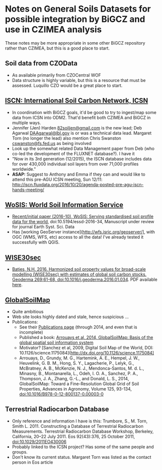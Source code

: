 # Notes on General Soils Datasets for possible integration by BiGCZ and use in CZIMEA analysis

These notes may be more appropriate in some other BiGCZ repository rather than CZIMEA, but this is a good place to start.

## Soil data from CZOData
- As available primarily from CZOCentral WOF
- Data structure is highly variable, but this is a resource that must be assessed. Luquillo CZO would be a great place to start.

## [ISCN: International Soil Carbon Network, ICSN](http://iscn.fluxdata.org)
- In coordination with BiGCZ goals, it'd be good to try to ingest/map some data from ICSN into ODM2. That'd benefit both CZIMEA and BiGCZ in multiple ways.
- Jennifer (Jen) Harden <82soiljen@gmail.com> is the new lead; Deb Agarwal <DAAgarwal@lbl.gov> is or was a technical data lead. Margaret Torn (no longer the lead) also mention Chris Swanston <cswanston@fs.fed.us> as being involved
- Look up the somewhat related Data Management paper from Deb (who co-led the development of the FLUXNET database?). I have it 
- "Now in its 3rd generation (12/2015), the ISCN database includes data for over 430,000 individual soil layers from over 71,000 profiles worldwide."
- **ASAP:** Suggest to Anthony and Emma if they can and would like to attend this pre-AGU ICSN meeting, Sun 12/11: http://iscn.fluxdata.org/2016/10/20/agenda-posted-pre-agu-iscn-hands-meeting/

## [WoSIS: World Soil Information Service](http://www.isric.org/data/wosis)
- [Recent/initial paper (2016-10), WoSIS: Serving standardised soil profile data for the world](http://www.earth-syst-sci-data-discuss.net/essd-2016-34/), doi:10.5194/essd-2016-34, Manuscript under review for journal Earth Syst. Sci. Data
- Has [working GeoServer instance](http://wfs.isric.org/geoserver/], with OGC (WMS, WFS, etc) access to all the data! I've already tested it successfully with QGIS.

## [WISE30sec](http://www.isric.org/data/isric-wise-derived-soil-property-estimates-30-30-arcsec-global-grid-wise30sec)
- [Batjes, N.H. 2016. Harmonized soil property values for broad-scale modelling (WISE30sec) with estimates of global soil carbon stocks. Geoderma 269:61-68, doi:10.1016/j.geoderma.2016.01.034](http://dx.doi.org/10.1016/j.geoderma.2016.01.034). PDF available [here](https://www.researchgate.net/publication/292605384_Harmonized_soil_property_values_for_broad-scale_modelling_WISE30sec_with_estimates_of_global_soil_carbon_stocks).

## [GlobalSoilMap](http://www.globalsoilmap.net/)
- Quite ambitious
- Web site looks highly dated and stale, hence suspicious ...
- Publications:
  - See their [Publications page](http://www.globalsoilmap.net/biblio) (through 2014, and even that is incomplete)
  - Published a book: [Arrouays et al, 2014, GlobalSoilMap: Basis of the global spatial soil information system](http://www.globalsoilmap.net/content/globalsoilmap-basis-global-spatial-soil-information-system)
  - Motivator? [Sanchez et al, 2009, Digital Soil Map of the World, DOI: 10.1126/science.1175084](http://dx.doi.org/10.1126/science.1175084]
  - Arrouays, D., Grundy, M. G., Hartemink, A. E., Hempel, J. W., Heuvelink, G. B. M., Hong, S. Y., Lagacherie, P., Lelyk, G.,
McBratney, A. B., McKenzie, N. J., Mendonca-Santos, M. d. L., Minasny, B., Montanarella, L., Odeh, I. O. A.,
Sanchez, P. A., Thompson, J. A., Zhang, G.-L., and Donald, L. S., 2014, GlobalSoilMap: Toward a Fine-Resolution Global
Grid of Soil Properties, Advances in Agronomy, Volume 125, 93-134, [doi:10.1016/B978-0-12-800137-0.00003-0](http://dx.doi.org/10.1016/B978-0-12-800137-0.00003-0)

## Terrestrial Radiocarbon Database
- Only reference and information I have is this: Trumbore, S., M. Torn, Smith L. 2011. Constructing a Database of Terrestrial Radiocarbon Measurements. Terrestrial Radiocarbon Database Workshop, Berkeley, California, 20–22 July 2011. Eos 92(43):376, 25 October 2011, [doi:10.1029/2011EO430006](http://dx.doi.org/10.1029/2011EO430006)
- Probably linked to the ICSN project? Has some of the same people and groups.
- Don't know its current status. Margaret Torn was listed as the contact person in Eos article
